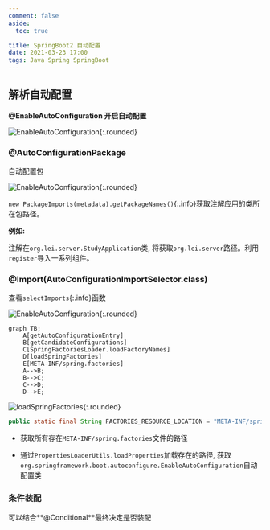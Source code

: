 ```yaml
---
comment: false
aside:
  toc: true

title: SpringBoot2 自动配置
date: 2021-03-23 17:00
tags: Java Spring SpringBoot
---
```


## 解析自动配置

**@EnableAutoConfiguration 开启自动配置**

![EnableAutoConfiguration](https://cloudland.github.io/assets/images/202103/springboot-20.png){:.rounded}

### @AutoConfigurationPackage

自动配置包

![EnableAutoConfiguration](https://cloudland.github.io/assets/images/202103/springboot-21.png){:.rounded}

`new PackageImports(metadata).getPackageNames()`{:.info}获取注解应用的类所在包路径。

**例如:**

注解在`org.lei.server.StudyApplication`类, 将获取`org.lei.server`路径。利用`register`导入一系列组件。

### @Import(AutoConfigurationImportSelector.class)

查看`selectImports`{:.info}函数

![EnableAutoConfiguration](https://cloudland.github.io/assets/images/202103/springboot-22.png){:.rounded}

```mermaid
graph TB;
    A[getAutoConfigurationEntry]
    B[getCandidateConfigurations]
    C[SpringFactoriesLoader.loadFactoryNames]
    D[loadSpringFactories]
    E[META-INF/spring.factories]
    A-->B;
    B-->C;
    C-->D;
    D-->E;
```

![loadSpringFactories](https://cloudland.github.io/assets/images/202103/springboot-23.png){:.rounded}

```java
public static final String FACTORIES_RESOURCE_LOCATION = "META-INF/spring.factories";
```

* 获取所有存在`META-INF/spring.factories`文件的路径

* 通过`PropertiesLoaderUtils.loadProperties`加载存在的路径, 获取`org.springframework.boot.autoconfigure.EnableAutoConfiguration`自动配置类

### 条件装配

可以结合**@Conditional**最终决定是否装配